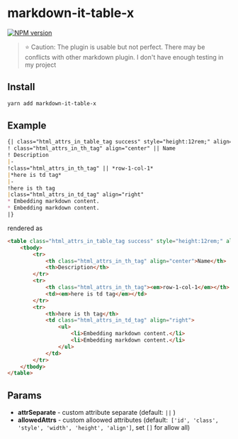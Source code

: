 # markdown-it-table-x

[![NPM version](https://img.shields.io/npm/v/markdown-it-table-x.svg?style=flat-square&color=green)](https://www.npmjs.org/package/markdown-it-table-x)

> :star: Caution: The plugin is usable but not perfect. There may be conflicts with other markdown plugin. I don't have enough testing in my project

## Install

```bash
yarn add markdown-it-table-x
```

## Example

```markdown
{| class="html_attrs_in_table_tag success" style="height:12rem;" align="right"
! class="html_attrs_in_th_tag" align="center" || Name
! Description
|-
!class="html_attrs_in_th_tag" || *row-1-col-1*
|*here is td tag*
|-
!here is th tag
|class="html_attrs_in_td_tag" align="right"
* Embedding markdown content.
* Embedding markdown content.
|}
```

rendered as

```html
<table class="html_attrs_in_table_tag success" style="height:12rem;" align="right">
    <tbody>
        <tr>
            <th class="html_attrs_in_th_tag" align="center">Name</th>
            <th>Description</th>
        </tr>
        <tr>
            <th class="html_attrs_in_th_tag"><em>row-1-col-1</em></th>
            <td><em>here is td tag</em></td>
        </tr>
        <tr>
            <th>here is th tag</th>
            <td class="html_attrs_in_td_tag" align="right">
                <ul>
                    <li>Embedding markdown content.</li>
                    <li>Embedding markdown content.</li>
                </ul>
            </td>
        </tr>
    </tbody>
</table>
```

## Params

- **attrSeparate** - custom attribute separate (default: `||` )
- **allowedAttrs** - custom alloowed attributes (default:` ['id', 'class', 'style', 'width', 'height', 'align']`, set `[]` for allow all)
